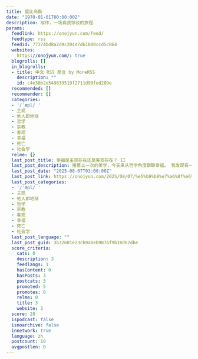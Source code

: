 ```yaml
---
title: 莫比乌斯
date: "1970-01-01T00:00:00Z"
description: 写作，一场自我悖驳的旅程
params:
  feedlink: https://onojyun.com/feed/
  feedtype: rss
  feedid: 77374bd8a2d9c204d7d61800ccd5c064
  websites:
    https://onojyun.com/: true
  blogrolls: []
  in_blogrolls:
  - title: 中文 RSS 聚合 by MoreRSS
    description: ""
    id: c4e30b2e549839519f2711d98fed209e
  recommended: []
  recommender: []
  categories:
  - '/ˈæpl/ '
  - 主观
  - 他人即地狱
  - 哲学
  - 宗教
  - 客观
  - 幸福
  - 死亡
  - 社会学
  relme: {}
  last_post_title: 幸福是主观存在还是客观存在？ II
  last_post_description: 接着上一次的美学，今天来从哲学角度聊聊幸福。 我发现有一类人，很抵触探讨「命题」，因为「命题」意味着没有标准答 […]
  last_post_date: "2025-08-07T03:00:00Z"
  last_post_link: https://onojyun.com/2025/08/07/%e5%b9%b8%e7%a6%8f%e6%98%af%e4%b8%bb%e8%a7%82%e5%ad%98%e5%9c%a8%e8%bf%98%e6%98%af%e5%ae%a2%e8%a7%82%e5%ad%98%e5%9c%a8%ef%bc%9f-ii/
  last_post_categories:
  - '/ˈæpl/ '
  - 主观
  - 他人即地狱
  - 哲学
  - 宗教
  - 客观
  - 幸福
  - 死亡
  - 社会学
  last_post_language: ""
  last_post_guid: 3b32681e23cb9abeb9876f9b18d62dbe
  score_criteria:
    cats: 0
    description: 3
    feedlangs: 1
    hasContent: 0
    hasPosts: 3
    postcats: 3
    promoted: 5
    promotes: 0
    relme: 0
    title: 3
    website: 2
  score: 20
  ispodcast: false
  isnoarchive: false
  innetwork: true
  language: zh
  postcount: 10
  avgpostlen: 0
---
```


